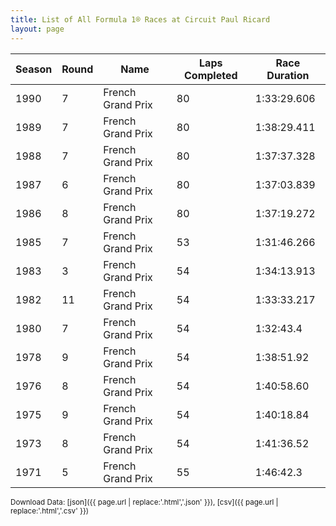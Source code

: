 ```yaml
---
title: List of All Formula 1® Races at Circuit Paul Ricard
layout: page
---
```


| Season | Round | Name | Laps Completed | Race Duration |
|--|--|--|--|--|
| 1990 | 7 | French Grand Prix | 80 | 1:33:29.606 |
| 1989 | 7 | French Grand Prix | 80 | 1:38:29.411 |
| 1988 | 7 | French Grand Prix | 80 | 1:37:37.328 |
| 1987 | 6 | French Grand Prix | 80 | 1:37:03.839 |
| 1986 | 8 | French Grand Prix | 80 | 1:37:19.272 |
| 1985 | 7 | French Grand Prix | 53 | 1:31:46.266 |
| 1983 | 3 | French Grand Prix | 54 | 1:34:13.913 |
| 1982 | 11 | French Grand Prix | 54 | 1:33:33.217 |
| 1980 | 7 | French Grand Prix | 54 | 1:32:43.4 |
| 1978 | 9 | French Grand Prix | 54 | 1:38:51.92 |
| 1976 | 8 | French Grand Prix | 54 | 1:40:58.60 |
| 1975 | 9 | French Grand Prix | 54 | 1:40:18.84 |
| 1973 | 8 | French Grand Prix | 54 | 1:41:36.52 |
| 1971 | 5 | French Grand Prix | 55 | 1:46:42.3 |

<small>Download Data: [json]({{ page.url | replace:'.html','.json' }}), [csv]({{ page.url | replace:'.html','.csv' }})</small>
